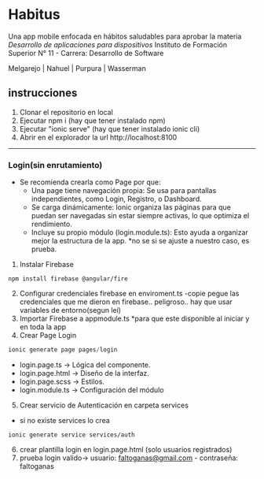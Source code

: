 # Habitus

Una app mobile enfocada en hábitos saludables para aprobar la materia _Desarrollo de aplicaciones para dispositivos_
Instituto de Formación Superior N° 11 - Carrera: Desarrollo de Software

Melgarejo | Nahuel | Purpura | Wasserman 

## instrucciones

1. Clonar el repositorio en local
2. Ejecutar npm i (hay que tener instalado npm)
3. Ejecutar "ionic serve" (hay que tener instalado ionic cli)
4. Abrir en el explorador la url http://localhost:8100

-----------------------------------------------------------------
### Login(sin enrutamiento)

- Se recomienda crearla como Page por que:
    - Una page tiene navegación propia: Se usa para pantallas independientes, como Login, Registro, o Dashboard.
    - Se carga dinámicamente: Ionic organiza las páginas para que puedan ser navegadas sin estar siempre activas, lo que optimiza el rendimiento.
    - Incluye su propio módulo (login.module.ts): Esto ayuda a organizar mejor la estructura de la app.
*no se si se ajuste a nuestro caso, es prueba.
1. Instalar Firebase
```console
npm install firebase @angular/fire
```
2. Configurar credenciales firebase en enviroment.ts
-copie pegue las credenciales que me dieron en firebase.. peligroso.. hay que usar variables de entorno(segun leí)
3. Importar Firebase a appmodule.ts
*para que este disponible al iniciar y en toda la app
4. Crear Page Login
```Typescript
ionic generate page pages/login
```
- login.page.ts → Lógica del componente.
- login.page.html → Diseño de la interfaz.
- login.page.scss → Estilos.
- login.module.ts → Configuración del módulo

5. Crear servicio de Autenticación en carpeta services
* si no existe services lo crea

```
ionic generate service services/auth
```
6. crear plantilla login en login.page.html (solo usuarios registrados)
7. prueba login valido-> usuario: faltoganas@gmail.com - contraseña: faltoganas

